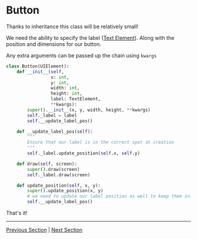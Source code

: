 # Button
Thanks to inheritance this class will be relatively small!

We need the ability to specify the label ([Text Element](text_element.md)). Along with
the position and dimensions for our button.

Any extra arguments can be passed up the chain using `kwargs`

```python
class Button(UIElement):
    def __init__(self,
                 x: int,
                 y: int,
                 width: int,
                 height: int,
                 label: TextElement,
                 **kwargs):
        super().__init__(x, y, width, height, **kwargs)
        self._label = label
        self.__update_label_pos()

    def __update_label_pos(self):
        """
        Ensure that our label is in the correct spot at creation
        """
        self._label.update_position(self.x, self.y)

    def draw(self, screen):
        super().draw(screen)
        self._label.draw(screen)

    def update_position(self, x, y):
        super().update_position(x, y)
        # we need to update our label position as well to keep them inline
        self.__update_label_pos()
```

That's it!

----
[Previous Section](text_element.md)  |  [Next Section](slider.md)